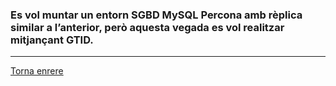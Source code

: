 ### Es vol muntar un entorn SGBD MySQL Percona amb rèplica similar a l’anterior, però aquesta vegada es vol realitzar mitjançant GTID.




***
[Torna enrere](https://github.com/Josep88/MP10UF2-A5)
